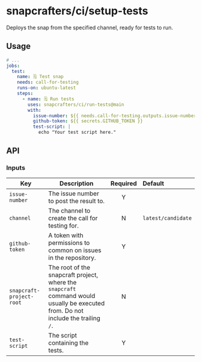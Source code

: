 # snapcrafters/ci/setup-tests

Deploys the snap from the specified channel, ready for tests to run.

## Usage

```yaml
# ...
jobs:
  test:
    name: 🗒️ Test snap
    needs: call-for-testing
    runs-on: ubuntu-latest
    steps:
      - name: 🗒️ Run tests
        uses: snapcrafters/ci/run-tests@main
        with:
          issue-number: ${{ needs.call-for-testing.outputs.issue-number }}
          github-token: ${{ secrets.GITHUB_TOKEN }}
          test-script: |
            echo "Your test script here."
```

## API

### Inputs

| Key                      | Description                                                                                                                       | Required | Default            |
| ------------------------ | --------------------------------------------------------------------------------------------------------------------------------- | :------: | :----------------- |
| `issue-number`           | The issue number to post the result to.                                                                                           |    Y     |                    |
| `channel`                | The channel to create the call for testing for.                                                                                   |    N     | `latest/candidate` |
| `github-token`           | A token with permissions to common on issues in the repository.                                                                   |    Y     |                    |
| `snapcraft-project-root` | The root of the snapcraft project, where the `snapcraft` command would usually be executed from. Do not include the trailing `/`. |    N     |                    |
| `test-script`            | The script containing the tests.                                                                                                  |    Y     |                    |
